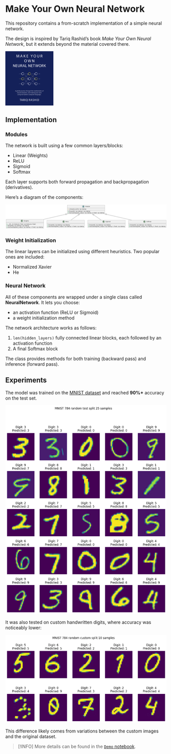 # Make Your Own Neural Network

This repository contains a from-scratch implementation of a simple neural network.

The design is inspired by Tariq Rashid’s book *Make Your Own Neural Network*, but it extends beyond the material covered there.

<img src="./resources/book.png" width="150" />

## Implementation

### Modules

The network is built using a few common layers/blocks:

* Linear (Weights)
* ReLU
* Sigmoid
* Softmax

Each layer supports both forward propagation and backpropagation (derivatives).

Here’s a diagram of the components:

![Modules diagram](./resources/modules_diagram.png)

### Weight Initialization

The linear layers can be initialized using different heuristics. Two popular ones are included:

* Normalized Xavier
* He

### Neural Network

All of these components are wrapped under a single class called **NeuralNetwork**.
It lets you choose:

* an activation function (ReLU or Sigmoid)
* a weight initialization method

The network architecture works as follows:

1. `len(hidden_layers)` fully connected linear blocks, each followed by an activation function
2. A final Softmax block

The class provides methods for both training (backward pass) and inference (forward pass).

## Experiments

The model was trained on the [MNIST dataset](https://en.wikipedia.org/wiki/MNIST_database) and reached **90%+** accuracy on the test set.

![MNIST results](./resources/mnist.png)

It was also tested on custom handwritten digits, where accuracy was noticeably lower:

![Custom results](./resources/custom.png)

This difference likely comes from variations between the custom images and the original dataset.

> \[!INFO]
> More details can be found in the [`Demo` notebook](./Demo.ipynb).
